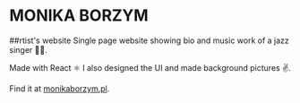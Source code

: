 # MONIKA BORZYM
##rtist's website
Single page website showing bio and music work of a jazz singer 🎤🎷.

Made with React ⚛️ I also designed the UI and made background pictures ✌️.

Find it at [monikaborzym.pl](http://monikaborzym.pl).
